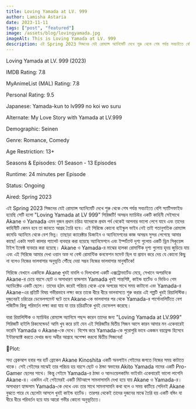 ```yaml
---
title: Loving Yamada at LV. 999
author: Lamisha Astaria
date: 2023-11-11
tags: ["post", "featured"]
image: /assets/blog/lovingyamada.jpg
imageAlt: This is Loving Yamada at LV. 999
description: এই Spring 2023 সিজনের যেই রোম্যান্স অ্যানিমেটি দেখে শুরু থেকে শেষ পর্যন্ত সবচাইতে বেশি স্যাটিসফাইড হয়েছি সেটি হলো "Loving Yamada at LV 999" সিরিজটি! অসম্ভব ম্যাচিউর একটি কাহিনী সেইসাথে Akane
---
```


Loving Yamada at LV. 999 (2023) 

IMDB Rating: 7.8 

MyAnimeList (MAL) Rating: 7.8 

Personal Rating: 9.5 

Japanese: Yamada-kun to lv999 no koi wo suru 

Alternate: My Love Story with Yamada at LV.999

Demographic: Seinen 

Genre: Romance, Comedy 

Age Restriction: 13+ 

Seasons & Episodes: 01 Season - 13 Episodes 

Runtime: 24 minutes per Episode 

Status: Ongoing 

Aired: Spring 2023 

এই Spring 2023 সিজনের যেই রোম্যান্স অ্যানিমেটি দেখে শুরু থেকে শেষ পর্যন্ত সবচাইতে বেশি স্যাটিসফাইড হয়েছি সেটি হলো "Loving Yamada at LV 999" সিরিজটি! অসম্ভব ম্যাচিউর একটি কাহিনী সেইসাথে Akane ও Yamada এমন দুজন প্রধান চরিত্র যাদেরকে প্রথম পর্ব থেকেই আপনার ভালো লেগে যাবে এবং তাদের কাহিনীটি কেমন হবে তা জানতে আগ্রহ তৈরি হবে। এই সিরিজে কোনো হাইস্কুল ভাইব নেই তাই গতানুগতিক রোম্যান্স কমেডি অ্যানিমে থেকে বেশ ভিন্ন। তাছাড়া ক্যারেক্টার ডিজাইন ও অ্যানিমেশনের কাজ অসম্ভব সুন্দর লেগেছে আমার কাছে! একটা সফট কালার প্যালেট ব্যবহার করা হয়েছে অ্যানিমেশনে এবং ইম্পর্ট্যান্ট দৃশ্য গুলোয় একটি ড্রিম সিকুয়েন্স টাইপ ইফেক্ট ব্যবহার করা হয়েছে। Akane ও Yamada-র মাঝের হালকা রোমান্টিক দৃশ্য গুলোয় হৃদয় জুড়িয়ে যায় এবং এই সিরিজে আমার দেখা ওয়ান অফ দা বেস্ট রোমান্টিক কনফেশন মমেন্ট ছিল যা প্রমান করে দেয় যে কোনো কিছু না বলেও নিজের ভালবাসার অনুভূতি পৌঁছে দেয়া সম্ভব নিজের ভালবাসার মানুষটিকে! 

সিরিজে যেখানে একদিকে Akane খুবই বাবলি ও দিলখোলা একটি এক্সট্রোভার্টেড মেয়ে, সেখানে অপরদিকে Akane-র চেয়ে বয়সে ছোট ও অসাধারণ হ্যান্ডসাম Yamada খুবই শান্তশিষ্ট, কাইন্ড হার্টেড ও ভিডিও গেম অ্যাডিক্টেড একটি ছেলে। তাদের হঠাৎ করেই পরিচয় থেকে একে অপরের সাথে সময় কাটানো এবং Yamada-র Akane-এর প্রতিটি বিষয় গভীরভাবে লক্ষ্য করে তাকে ধীরে ধীরে ভালবাসতে শুরু করার এই গল্পটি খুবই রিয়ালিস্টিক। দুজনেরই চরিত্রের ডেভেলপমেন্ট ঘটে তবে Akane-কে ভালবাসার পর থেকে Yamada-র পার্সোনালিটিতে বেশ পজিটিভ কিছু পরিবর্তন লক্ষ্য করা যায়‌ যা তার চরিত্রটিকে খুবই ডেভেলপ করেছে। 

যারা রিয়ালিস্টিক ও ম্যাচিউর রোম্যান্স অ্যানিমে পছন্দ করেন তাদের জন্য "Loving Yamada at LV.999" সিরিজটি হাইলি রিকমেন্ডেড! আমি খুব করে চাই যেন এই সিরিজটির দ্বিতীয় সিজন আসে কারন আমার মন একেবারেই ভরেনি Yamada ও Akane-কে দেখে। বিশেষ করে Yamada-কে পুরোপুরি ভাবে একজন বয়ফ্রেন্ড হিসেবে ইন্টারঅ্যাক্ট করতে দেখার জন্য অধীর আগ্রহে অপেক্ষা করবো‌ দ্বিতীয় সিজনের! 

📍Plot: 

সদ্য ব্রেকআপ হবার পর হার্ট ব্রোকেন Akane Kinoshita একটি অনলাইন গেইমের জগতে নিজের সময় কাটাতে থাকে। সেই গেইমের মাঝেই তার পরিচয় হয় বয়সে ছোট ও ঠান্ডা স্বভাবের Akito Yamada নামের একটি Pro-Gamer ছেলের সাথে। কিন্তু গেইমে Yamada-র ঠান্ডা ও আনওয়েলকামিং ভাইবটা একেবারেই ভালো লাগেনি Akane-র। একদিন এই গেইমেরই একটি মিটআপে সামনাসামনি দেখা হয়ে যায় Akane ও Yamada-র। অসাধারণ হ্যান্ডসাম Yamada-কে দেখে এবং তার সাথে সামনাসামনি কথা বলে ও সময় কাটিয়ে সেদিনই Akane বুঝতে পারে যে ছেলেটা আসলে খুবই কাইন্ড হার্টেড। তারপর থেকেই তাদের দুজনের মাঝে তৈরি হয় একটি বন্ডিং যা ধীরে ধীরে পরিবর্তন হয়ে যায় আরো গভীর কোনো অনুভূতিতে।

